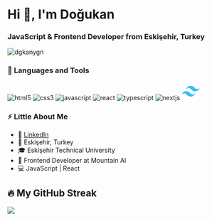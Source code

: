 <h1 align="left">Hi 👋, I'm Doğukan</h1>
<h3 align="left">JavaScript & Frontend Developer from Eskişehir, Turkey</h3>

<p align="left">
  <img src="https://komarev.com/ghpvc/?username=dgkanygn&label=Profile%20views&color=0e75b6&style=flat" alt="dgkanygn" />
</p>

### 🧰 Languages and Tools

<p align="left">
  <img src="https://cdn.jsdelivr.net/gh/devicons/devicon/icons/html5/html5-original.svg" alt="html5" width="40" height="40"/>
  <img src="https://cdn.jsdelivr.net/gh/devicons/devicon/icons/css3/css3-original.svg" alt="css3" width="40" height="40"/>
  <img src="https://cdn.jsdelivr.net/gh/devicons/devicon/icons/javascript/javascript-original.svg" alt="javascript" width="40" height="40"/>
  <img src="https://cdn.jsdelivr.net/gh/devicons/devicon/icons/react/react-original.svg" alt="react" width="40" height="40"/>
  <img src="https://cdn.jsdelivr.net/gh/devicons/devicon/icons/typescript/typescript-original.svg" alt="typescript" width="40" height="40"/>
  <img src="https://cdn.jsdelivr.net/gh/devicons/devicon/icons/nextjs/nextjs-original.svg" alt="nextjs" width="40" height="40" style="background-color: white;"/>
  <img src="https://raw.githubusercontent.com/devicons/devicon/master/icons/tailwindcss/tailwindcss-original.svg" alt="tailwindcss" width="40" height="40"/>
</p>

### ⚡ Little About Me

- 🔗 [LinkedIn](https://www.linkedin.com/in/dgkanygn)  
- 📍 Eskişehir, Turkey  
- 🎓 Eskişehir Technical University  
- 🏢 Frontend Developer at Mountain AI 
- 💻 JavaScript | React

  
## 🔥 My GitHub Streak

<p align="left">
  <img src="https://github-readme-streak-stats.herokuapp.com?user=dgkanygn&theme=tokyonight&hide_border=true" />
</p>
